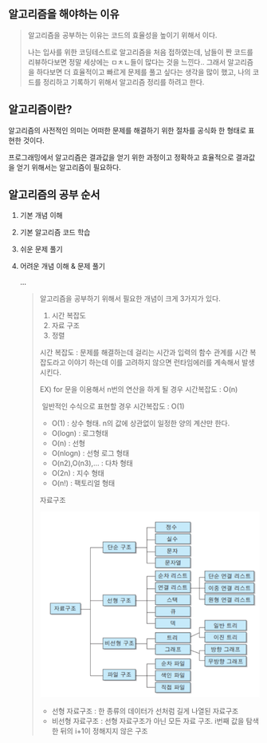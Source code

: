 ## 알고리즘을 해야하는 이유

> 알고리즘을 공부하는 이유는 코드의 효율성을 높이기 위해서 이다.
>
> 나는 입사를 위한 코딩테스트로 알고리즘을 처음 접하였는데, 남들이 짠 코드를 리뷰하다보면 정말 세상에는 ㅁㅊㄴ들이 많다는 것을 느낀다.. 그래서 알고리즘을 하다보면 더 효율적이고 빠르게 문제를 풀고 싶다는 생각을 많이 했고, 나의 코드를 정리하고 기록하기 위해서 알고리즘 정리를 하려고 한다.

## 알고리즘이란?

알고리즘의 사전적인 의미는 어떠한 문제를 해결하기 위한 절차를 공식화 한 형태로 표현한 것이다.

프로그래밍에서 알고리즘은 결과값을 얻기 위한 과정이고 정확하고 효율적으로 결과값을 얻기 위해서는 알고리즘이 필요하다.



## 알고리즘의 공부 순서

1. 기본 개념 이해

2. 기본 알고리즘 코드 학습

3. 쉬운 문제 풀기

4. 어려운 개념 이해 & 문제 풀기

   ...

   > 알고리즘을 공부하기 위해서 필요한 개념이 크게 3가지가 있다.
   >
   > 1. 시간 복잡도
   > 2. 자료 구조
   > 3. 정렬
   >
   > 시간 복잡도 : 문제를 해결하는데 걸리는 시간과 입력의 함수 관계를 시간 복잡도라고 이야기 하는데 이를 고려하지 않으면 런타임에러를 계속해서 발생시킨다.
   >
   > EX) for 문을 이용해서 n번의 연산을 하게 될 경우 시간복잡도 : O(n)
   >
   > ​		일반적인 수식으로 표현할 경우 시간복잡도 : O(1)
   >
   > 
   >
   > - O(1) : 상수 형태. n의 값에 상관없이 일정한 양의 계산만 한다.
   > - O(logn) : 로그형태
   > - O(n) : 선형
   > - O(nlogn) : 선형 로그 형태
   > - O(n2),O(n3),... : 다차 형태
   > - O(2n) : 지수 형태
   > - O(n!) : 팩토리얼 형태
   >
   > 
   >
   > 자료구조
   >
   > ![자료구조](../image/datastruct.PNG)
   >
   > - 선형 자료구조 : 한 종류의 데이터가 선처럼 길게 나열된 자료구조
   > - 비선형 자료구조 : 선형 자료구조가 아닌 모든 자료 구조. i번째 값을 탐색한 뒤의 i+1이 정해지지 않은 구조

   

